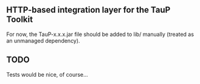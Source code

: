 HTTP-based integration layer for the TauP Toolkit
-------------------------------------------------

For now, the TauP-x.x.x.jar file should be added to lib/ manually (treated as an unmanaged dependency).

TODO
----

Tests would be nice, of course...
